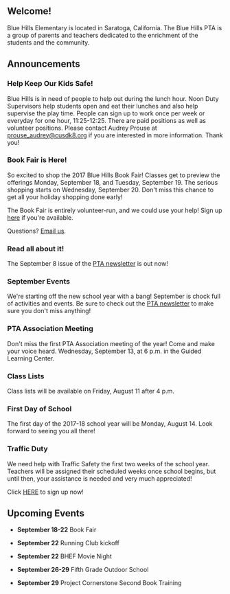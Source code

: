 ## Welcome!

Blue Hills Elementary is located in Saratoga, California. The Blue Hills PTA is a group of parents and teachers dedicated to the enrichment of the students and the community.

## Announcements

### Help Keep Our Kids Safe! 

Blue Hills is in need of people to help out during the lunch hour. Noon Duty Supervisors help students open and eat their lunches and also help supervise the play time. People can sign up to work once per week or everyday for one hour, 11:25-12:25.  There are paid positions as well as volunteer positions. Please contact Audrey Prouse at  prouse_audrey@cusdk8.org if you are interested in more information. Thank you!

### Book Fair is Here!

So excited to shop the 2017 Blue Hills Book Fair!  Classes get to preview the offerings Monday, September 18, and Tuesday, September 19.  The serious shopping starts on Wednesday, September 20.  Don't miss this chance to get all your holiday shopping done early!

The Book Fair is entirely volunteer-run, and we could use your help!  Sign up [here](http://tinyurl.com/y856m5kd) if you're available.

Questions?  [Email us](mailto:bluehillsbookfair@gmail.com).

### Read all about it!

The September 8 issue of the [PTA newsletter](http://www.bluehillspta.org/assets/bulletins/20170908_BHPTA_Newsletter.pdf) is out now!

### September Events

We're starting off the new school year with a bang!  September is chock full of activities and events.  Be sure to check out the [PTA newsletter](http://www.bluehillspta.org/assets/bulletins/20170825_BHPTA_Newsletter.pdf) to make sure you don't miss anything!


### PTA Association Meeting

Don't miss the first PTA Association meeting of the year!  Come and make your voice heard.  Wednesday, September 13, at 6 p.m. in the Guided Learning Center.


### Class Lists

Class lists will be available on Friday, August 11 after 4 p.m.


### First Day of School

The first day of the 2017-18 school year will be Monday, August 14.  Look forward to seeing you all there!


### Traffic Duty

We need help with Traffic Safety the first two weeks of the school year. Teachers will be assigned their scheduled weeks once school begins, but until then, your assistance is needed and very much appreciated!

Click [HERE](https://docs.google.com/spreadsheets/d/1MyEacaLFZnrpGiIq18mf9evZ03L-nttFJPSLmKkPOms/edit#gid=0) to sign up now!

## Upcoming Events

- **September 18-22** Book Fair

- **September 22**  Running Club kickoff

- **September 22** BHEF Movie Night

- **September 26-29** Fifth Grade Outdoor School

- **September 29** Project Cornerstone Second Book Training
